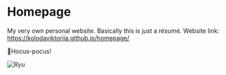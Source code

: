 # Homepage
My very own personal website. Basically this is just a résumé.
Website link: https://kolodaviktoriia.github.io/homepage/

🧙Hocus-pocus!

![Ryu](https://i.gifer.com/origin/3a/3a8e6cc9b441fb2f0d7cfade76211d4f_w200.gif)
